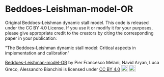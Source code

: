 # Beddoes-Leishman-model-OR
Original Beddoes-Leishman dynamic stall model. This code is released under the CC BY 4.0 License. If you use it or modify it for your purposes, please give appropriate credit to the creators by citing the corresponding paper in your publication:

"The Beddoes-Leishman dynamic stall model: Critical aspects in implementation and calibration"

<p xmlns:cc="http://creativecommons.org/ns#" xmlns:dct="http://purl.org/dc/terms/"><a property="dct:title" rel="cc:attributionURL" href="https://github.com/UNIFI-Wind-Energy/Beddoes-Leishman-model-OR">Beddoes-Leishman-model-OR</a> by <span property="cc:attributionName">Pier Francesco Melani, Navid Aryan, Luca Greco, Alessandro Bianchini</span> is licensed under <a href="https://creativecommons.org/licenses/by/4.0/?ref=chooser-v1" target="_blank" rel="license noopener noreferrer" style="display:inline-block;">CC BY 4.0<img style="height:22px!important;margin-left:3px;vertical-align:text-bottom;" src="https://mirrors.creativecommons.org/presskit/icons/cc.svg?ref=chooser-v1" alt=""><img style="height:22px!important;margin-left:3px;vertical-align:text-bottom;" src="https://mirrors.creativecommons.org/presskit/icons/by.svg?ref=chooser-v1" alt=""></a></p>
